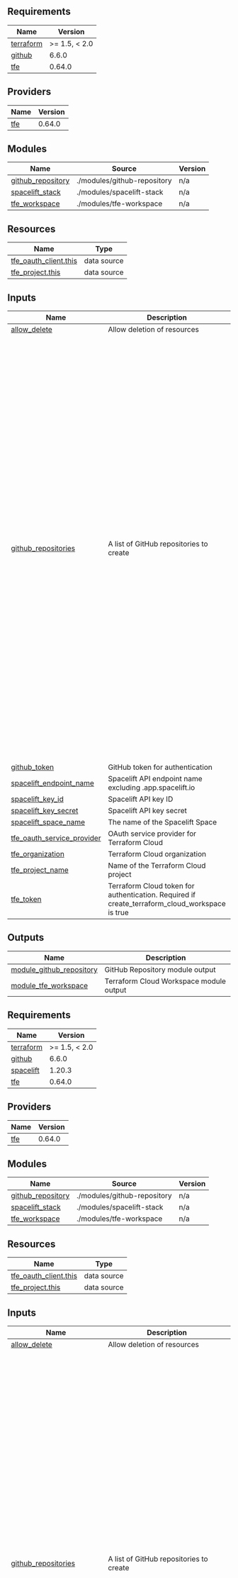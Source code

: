 <!-- BEGIN_TF_DOCS -->
## Requirements

| Name | Version |
|------|---------|
| <a name="requirement_terraform"></a> [terraform](#requirement\_terraform) | >= 1.5, < 2.0 |
| <a name="requirement_github"></a> [github](#requirement\_github) | 6.6.0 |
| <a name="requirement_tfe"></a> [tfe](#requirement\_tfe) | 0.64.0 |

## Providers

| Name | Version |
|------|---------|
| <a name="provider_tfe"></a> [tfe](#provider\_tfe) | 0.64.0 |

## Modules

| Name | Source | Version |
|------|--------|---------|
| <a name="module_github_repository"></a> [github\_repository](#module\_github\_repository) | ./modules/github-repository | n/a |
| <a name="module_spacelift_stack"></a> [spacelift\_stack](#module\_spacelift\_stack) | ./modules/spacelift-stack | n/a |
| <a name="module_tfe_workspace"></a> [tfe\_workspace](#module\_tfe\_workspace) | ./modules/tfe-workspace | n/a |

## Resources

| Name | Type |
|------|------|
| [tfe_oauth_client.this](https://registry.terraform.io/providers/hashicorp/tfe/0.64.0/docs/data-sources/oauth_client) | data source |
| [tfe_project.this](https://registry.terraform.io/providers/hashicorp/tfe/0.64.0/docs/data-sources/project) | data source |

## Inputs

| Name | Description | Type | Default | Required |
|------|-------------|------|---------|:--------:|
| <a name="input_allow_delete"></a> [allow\_delete](#input\_allow\_delete) | Allow deletion of resources | `bool` | `false` | no |
| <a name="input_github_repositories"></a> [github\_repositories](#input\_github\_repositories) | A list of GitHub repositories to create | <pre>list(object({<br/>    archived               = optional(bool)<br/>    delete_branch_on_merge = optional(bool)<br/>    description            = optional(string)<br/>    name                   = string<br/>    visibility             = optional(string)<br/><br/>    options = optional(object({<br/>      gitignore_template = optional(string)<br/>      has_issues         = optional(bool)<br/>      has_discussions    = optional(bool)<br/>      has_projects       = optional(bool)<br/>      has_wiki           = optional(bool)<br/>      has_downloads      = optional(bool)<br/>      license_template   = optional(string)<br/>      }), {}<br/>    )<br/><br/>    create_terraform_cloud_workspace = optional(bool, false)<br/><br/>    terraform_cloud_options = optional(object({<br/>      enable_vcs_workflow             = optional(bool)<br/>      workspace_auto_apply            = optional(bool)<br/>      workspace_execution_mode        = optional(string)<br/>      workspace_file_triggers_enabled = optional(bool)<br/>      workspace_trigger_patterns      = optional(list(string))<br/>      workspace_working_directory     = optional(string)<br/>      }), {}<br/>    )<br/><br/>    create_spacelift_stack = optional(bool, false)<br/><br/>    spacelift_stack_options = optional(object({<br/>      autodeploy              = optional(bool)<br/>      enable_local_preview    = optional(bool)<br/>      labels                  = optional(set(string))<br/>      project_root            = string<br/>      terraform_version       = optional(string)<br/>      terraform_workflow_tool = optional(string)<br/>      }), {}<br/>    )<br/>  }))</pre> | n/a | yes |
| <a name="input_github_token"></a> [github\_token](#input\_github\_token) | GitHub token for authentication | `string` | n/a | yes |
| <a name="input_spacelift_endpoint_name"></a> [spacelift\_endpoint\_name](#input\_spacelift\_endpoint\_name) | Spacelift API endpoint name excluding .app.spacelift.io | `string` | n/a | yes |
| <a name="input_spacelift_key_id"></a> [spacelift\_key\_id](#input\_spacelift\_key\_id) | Spacelift API key ID | `string` | n/a | yes |
| <a name="input_spacelift_key_secret"></a> [spacelift\_key\_secret](#input\_spacelift\_key\_secret) | Spacelift API key secret | `string` | n/a | yes |
| <a name="input_spacelift_space_name"></a> [spacelift\_space\_name](#input\_spacelift\_space\_name) | The name of the Spacelift Space | `string` | `"root"` | no |
| <a name="input_tfe_oauth_service_provider"></a> [tfe\_oauth\_service\_provider](#input\_tfe\_oauth\_service\_provider) | OAuth service provider for Terraform Cloud | `string` | `"github"` | no |
| <a name="input_tfe_organization"></a> [tfe\_organization](#input\_tfe\_organization) | Terraform Cloud organization | `string` | n/a | yes |
| <a name="input_tfe_project_name"></a> [tfe\_project\_name](#input\_tfe\_project\_name) | Name of the Terraform Cloud project | `string` | `"Default Project"` | no |
| <a name="input_tfe_token"></a> [tfe\_token](#input\_tfe\_token) | Terraform Cloud token for authentication. Required if create\_terraform\_cloud\_workspace is true | `string` | n/a | yes |

## Outputs

| Name | Description |
|------|-------------|
| <a name="output_module_github_repository"></a> [module\_github\_repository](#output\_module\_github\_repository) | GitHub Repository module output |
| <a name="output_module_tfe_workspace"></a> [module\_tfe\_workspace](#output\_module\_tfe\_workspace) | Terraform Cloud Workspace module output |
<!-- END_TF_DOCS -->
<!-- BEGINNING OF PRE-COMMIT-TERRAFORM DOCS HOOK -->
## Requirements

| Name | Version |
|------|---------|
| <a name="requirement_terraform"></a> [terraform](#requirement\_terraform) | >= 1.5, < 2.0 |
| <a name="requirement_github"></a> [github](#requirement\_github) | 6.6.0 |
| <a name="requirement_spacelift"></a> [spacelift](#requirement\_spacelift) | 1.20.3 |
| <a name="requirement_tfe"></a> [tfe](#requirement\_tfe) | 0.64.0 |

## Providers

| Name | Version |
|------|---------|
| <a name="provider_tfe"></a> [tfe](#provider\_tfe) | 0.64.0 |

## Modules

| Name | Source | Version |
|------|--------|---------|
| <a name="module_github_repository"></a> [github\_repository](#module\_github\_repository) | ./modules/github-repository | n/a |
| <a name="module_spacelift_stack"></a> [spacelift\_stack](#module\_spacelift\_stack) | ./modules/spacelift-stack | n/a |
| <a name="module_tfe_workspace"></a> [tfe\_workspace](#module\_tfe\_workspace) | ./modules/tfe-workspace | n/a |

## Resources

| Name | Type |
|------|------|
| [tfe_oauth_client.this](https://registry.terraform.io/providers/hashicorp/tfe/0.64.0/docs/data-sources/oauth_client) | data source |
| [tfe_project.this](https://registry.terraform.io/providers/hashicorp/tfe/0.64.0/docs/data-sources/project) | data source |

## Inputs

| Name | Description | Type | Default | Required |
|------|-------------|------|---------|:--------:|
| <a name="input_allow_delete"></a> [allow\_delete](#input\_allow\_delete) | Allow deletion of resources | `bool` | `false` | no |
| <a name="input_github_repositories"></a> [github\_repositories](#input\_github\_repositories) | A list of GitHub repositories to create | <pre>list(object({<br/>    archived               = optional(bool)<br/>    delete_branch_on_merge = optional(bool)<br/>    description            = optional(string)<br/>    name                   = string<br/>    visibility             = optional(string)<br/><br/>    options = optional(object({<br/>      gitignore_template = optional(string)<br/>      has_issues         = optional(bool)<br/>      has_discussions    = optional(bool)<br/>      has_projects       = optional(bool)<br/>      has_wiki           = optional(bool)<br/>      has_downloads      = optional(bool)<br/>      license_template   = optional(string)<br/>      }), {}<br/>    )<br/><br/>    create_terraform_cloud_workspace = optional(bool, false)<br/><br/>    terraform_cloud_options = optional(object({<br/>      enable_vcs_workflow             = optional(bool)<br/>      workspace_auto_apply            = optional(bool)<br/>      workspace_execution_mode        = optional(string)<br/>      workspace_file_triggers_enabled = optional(bool)<br/>      workspace_trigger_patterns      = optional(list(string))<br/>      workspace_working_directory     = optional(string)<br/>      }), {}<br/>    )<br/><br/>    create_spacelift_stack = optional(bool, false)<br/><br/>    spacelift_stack_options = optional(object({<br/>      autodeploy              = optional(bool)<br/>      enable_local_preview    = optional(bool)<br/>      labels                  = optional(set(string))<br/>      project_root            = optional(string)<br/>      terraform_version       = optional(string)<br/>      terraform_workflow_tool = optional(string)<br/>      }), {}<br/>    )<br/>  }))</pre> | n/a | yes |
| <a name="input_github_token"></a> [github\_token](#input\_github\_token) | GitHub token for authentication | `string` | n/a | yes |
| <a name="input_spacelift_endpoint_name"></a> [spacelift\_endpoint\_name](#input\_spacelift\_endpoint\_name) | Spacelift API endpoint name excluding .app.spacelift.io | `string` | n/a | yes |
| <a name="input_spacelift_key_id"></a> [spacelift\_key\_id](#input\_spacelift\_key\_id) | Spacelift API key ID | `string` | n/a | yes |
| <a name="input_spacelift_key_secret"></a> [spacelift\_key\_secret](#input\_spacelift\_key\_secret) | Spacelift API key secret | `string` | n/a | yes |
| <a name="input_spacelift_space_name"></a> [spacelift\_space\_name](#input\_spacelift\_space\_name) | The name of the Spacelift Space | `string` | `"root"` | no |
| <a name="input_tfe_oauth_service_provider"></a> [tfe\_oauth\_service\_provider](#input\_tfe\_oauth\_service\_provider) | OAuth service provider for Terraform Cloud | `string` | `"github"` | no |
| <a name="input_tfe_organization"></a> [tfe\_organization](#input\_tfe\_organization) | Terraform Cloud organization | `string` | n/a | yes |
| <a name="input_tfe_project_name"></a> [tfe\_project\_name](#input\_tfe\_project\_name) | Name of the Terraform Cloud project | `string` | `"Default Project"` | no |
| <a name="input_tfe_token"></a> [tfe\_token](#input\_tfe\_token) | Terraform Cloud token for authentication. Required if create\_terraform\_cloud\_workspace is true | `string` | n/a | yes |

## Outputs

| Name | Description |
|------|-------------|
| <a name="output_module_github_repository"></a> [module\_github\_repository](#output\_module\_github\_repository) | GitHub Repository module output |
| <a name="output_module_spacelift_stack"></a> [module\_spacelift\_stack](#output\_module\_spacelift\_stack) | Spacelift Stack module output |
| <a name="output_module_tfe_workspace"></a> [module\_tfe\_workspace](#output\_module\_tfe\_workspace) | Terraform Cloud Workspace module output |
<!-- END OF PRE-COMMIT-TERRAFORM DOCS HOOK -->
